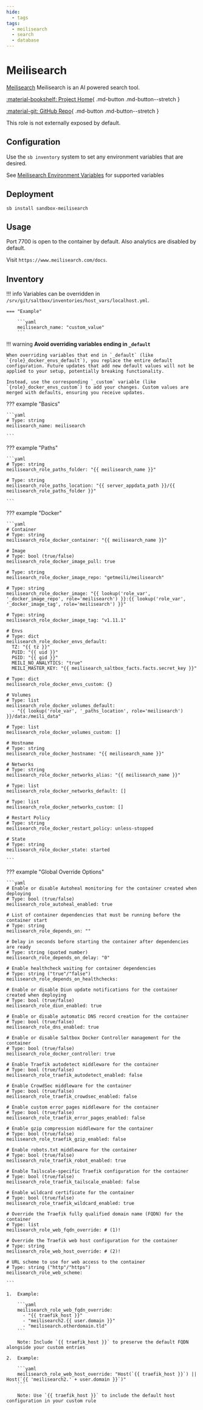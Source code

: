 ```yaml
---
hide:
  - tags
tags:
  - meilisearch
  - search
  - database
---
```


# Meilisearch

[Meilisearch](https://www.meilisearch.com/) Meilisearch is an AI powered search tool.

<div class="grid" style="grid-template-columns: repeat(auto-fit,minmax(10.5rem,1fr));" markdown>

[:material-bookshelf: Project Home](https://www.meilisearch.com/){ .md-button .md-button--stretch }

[:material-git: GitHub Repo](https://github.com/meilisearch/meilisearch){ .md-button .md-button--stretch }

</div>

This role is not externally exposed by default.

## Configuration

Use the ```sb inventory``` system to set any environment variables that are desired.

See [Meilisearch Environment Variables](https://www.meilisearch.com/docs/learn/self_hosted/configure_meilisearch_at_launch#environment) for supported variables

## Deployment

``` shell
sb install sandbox-meilisearch
```

## Usage

Port 7700 is open to the container by default. Also analytics are disabled by default.

Visit `https://www.meilisearch.com/docs`.

## Inventory
<!-- BEGIN SALTBOX MANAGED VARIABLES SECTION -->
<!-- This section is managed by saltbox/test.py - DO NOT EDIT MANUALLY -->
!!! info
    Variables can be overridden in `/srv/git/saltbox/inventories/host_vars/localhost.yml`.


    === "Example"

        ```yaml
        meilisearch_name: "custom_value"
        ```

!!! warning
    **Avoid overriding variables ending in `_default`**

    When overriding variables that end in `_default` (like `{role}_docker_envs_default`), you replace the entire default configuration. Future updates that add new default values will not be applied to your setup, potentially breaking functionality.

    Instead, use the corresponding `_custom` variable (like `{role}_docker_envs_custom`) to add your changes. Custom values are merged with defaults, ensuring you receive updates.

??? example "Basics"

    ```yaml
    # Type: string
    meilisearch_name: meilisearch

    ```

??? example "Paths"

    ```yaml
    # Type: string
    meilisearch_role_paths_folder: "{{ meilisearch_name }}"

    # Type: string
    meilisearch_role_paths_location: "{{ server_appdata_path }}/{{ meilisearch_role_paths_folder }}"

    ```

??? example "Docker"

    ```yaml
    # Container
    # Type: string
    meilisearch_role_docker_container: "{{ meilisearch_name }}"

    # Image
    # Type: bool (true/false)
    meilisearch_role_docker_image_pull: true

    # Type: string
    meilisearch_role_docker_image_repo: "getmeili/meilisearch"

    # Type: string
    meilisearch_role_docker_image: "{{ lookup('role_var', '_docker_image_repo', role='meilisearch') }}:{{ lookup('role_var', '_docker_image_tag', role='meilisearch') }}"

    # Type: string
    meilisearch_role_docker_image_tag: "v1.11.1"

    # Envs
    # Type: dict
    meilisearch_role_docker_envs_default: 
      TZ: "{{ tz }}"
      PUID: "{{ uid }}"
      PGID: "{{ gid }}"
      MEILI_NO_ANALYTICS: "true"
      MEILI_MASTER_KEY: "{{ meilisearch_saltbox_facts.facts.secret_key }}"

    # Type: dict
    meilisearch_role_docker_envs_custom: {}

    # Volumes
    # Type: list
    meilisearch_role_docker_volumes_default: 
      - "{{ lookup('role_var', '_paths_location', role='meilisearch') }}/data:/meili_data"

    # Type: list
    meilisearch_role_docker_volumes_custom: []

    # Hostname
    # Type: string
    meilisearch_role_docker_hostname: "{{ meilisearch_name }}"

    # Networks
    # Type: string
    meilisearch_role_docker_networks_alias: "{{ meilisearch_name }}"

    # Type: list
    meilisearch_role_docker_networks_default: []

    # Type: list
    meilisearch_role_docker_networks_custom: []

    # Restart Policy
    # Type: string
    meilisearch_role_docker_restart_policy: unless-stopped

    # State
    # Type: string
    meilisearch_role_docker_state: started

    ```

??? example "Global Override Options"

    ```yaml
    # Enable or disable Autoheal monitoring for the container created when deploying
    # Type: bool (true/false)
    meilisearch_role_autoheal_enabled: true

    # List of container dependencies that must be running before the container start
    # Type: string
    meilisearch_role_depends_on: ""

    # Delay in seconds before starting the container after dependencies are ready
    # Type: string (quoted number)
    meilisearch_role_depends_on_delay: "0"

    # Enable healthcheck waiting for container dependencies
    # Type: string ("true"/"false")
    meilisearch_role_depends_on_healthchecks:

    # Enable or disable Diun update notifications for the container created when deploying
    # Type: bool (true/false)
    meilisearch_role_diun_enabled: true

    # Enable or disable automatic DNS record creation for the container
    # Type: bool (true/false)
    meilisearch_role_dns_enabled: true

    # Enable or disable Saltbox Docker Controller management for the container
    # Type: bool (true/false)
    meilisearch_role_docker_controller: true

    # Enable Traefik autodetect middleware for the container
    # Type: bool (true/false)
    meilisearch_role_traefik_autodetect_enabled: false

    # Enable CrowdSec middleware for the container
    # Type: bool (true/false)
    meilisearch_role_traefik_crowdsec_enabled: false

    # Enable custom error pages middleware for the container
    # Type: bool (true/false)
    meilisearch_role_traefik_error_pages_enabled: false

    # Enable gzip compression middleware for the container
    # Type: bool (true/false)
    meilisearch_role_traefik_gzip_enabled: false

    # Enable robots.txt middleware for the container
    # Type: bool (true/false)
    meilisearch_role_traefik_robot_enabled: true

    # Enable Tailscale-specific Traefik configuration for the container
    # Type: bool (true/false)
    meilisearch_role_traefik_tailscale_enabled: false

    # Enable wildcard certificate for the container
    # Type: bool (true/false)
    meilisearch_role_traefik_wildcard_enabled: true

    # Override the Traefik fully qualified domain name (FQDN) for the container
    # Type: list
    meilisearch_role_web_fqdn_override: # (1)!

    # Override the Traefik web host configuration for the container
    # Type: string
    meilisearch_role_web_host_override: # (2)!

    # URL scheme to use for web access to the container
    # Type: string ("http"/"https")
    meilisearch_role_web_scheme:

    ```

    1.  Example:

        ```yaml
        meilisearch_role_web_fqdn_override:
          - "{{ traefik_host }}"
          - "meilisearch2.{{ user.domain }}"
          - "meilisearch.otherdomain.tld"
        ```

        Note: Include `{{ traefik_host }}` to preserve the default FQDN alongside your custom entries

    2.  Example:

        ```yaml
        meilisearch_role_web_host_override: "Host(`{{ traefik_host }}`) || Host(`{{ 'meilisearch2.' + user.domain }}`)"
        ```

        Note: Use `{{ traefik_host }}` to include the default host configuration in your custom rule

<!-- END SALTBOX MANAGED VARIABLES SECTION -->
